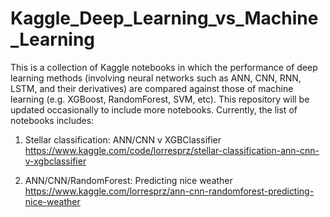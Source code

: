 # Kaggle_Deep_Learning_vs_Machine_Learning
This is a collection of Kaggle notebooks in which the performance of deep learning methods (involving neural networks such as ANN, CNN, RNN, LSTM, and their derivatives) are compared against those of machine learning (e.g. XGBoost, RandomForest,  SVM, etc). This repository will be updated occasionally to include more notebooks. Currently, the list of notebooks includes:

1. Stellar classification: ANN/CNN v XGBClassifier
   https://www.kaggle.com/code/lorresprz/stellar-classification-ann-cnn-v-xgbclassifier

2. ANN/CNN/RandomForest: Predicting nice weather
   https://www.kaggle.com/lorresprz/ann-cnn-randomforest-predicting-nice-weather
